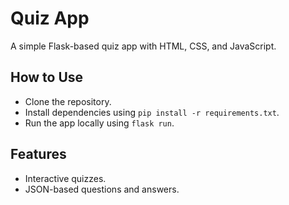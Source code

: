 # Quiz App

A simple Flask-based quiz app with HTML, CSS, and JavaScript.

## How to Use
- Clone the repository.
- Install dependencies using `pip install -r requirements.txt`.
- Run the app locally using `flask run`.

## Features
- Interactive quizzes.
- JSON-based questions and answers.
